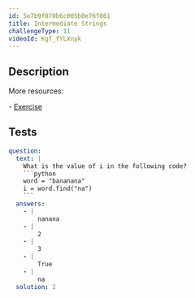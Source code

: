 ```yaml
---
id: 5e7b9f070b6c005b0e76f061
title: Intermediate Strings
challengeType: 11
videoId: KgT_fYLXnyk
---
```


## Description

<section id='description'>

More resources:

\- [Exercise](https://www.youtube.com/watch?v=1bSqHot-KwE)

</section>

## Tests

<section id='tests'>

````yml
question:
  text: |
    What is the value of i in the following code?
    ```python
    word = "bananana"
    i = word.find("na")
    ```
  answers:
    - |
        nanana
    - |
        2
    - |
        3
    - |
        True
    - |
        na
  solution: 2
````

</section>
